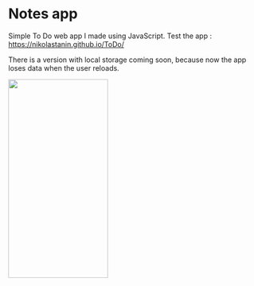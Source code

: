 

# Notes app
Simple To Do web app I made using JavaScript. 
Test the app :  https://nikolastanin.github.io/ToDo/

There is a version with local storage coming soon, because now the app loses data when the user reloads. 

<img src = "https://user-images.githubusercontent.com/64794561/116126853-6b125b80-a6c7-11eb-87e1-e5bb3b856f1f.jpg" width="200" height="400" />
